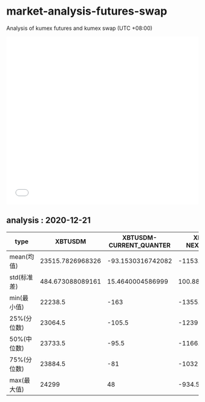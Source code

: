 # market-analysis-futures-swap
Analysis of kumex futures and kumex swap (UTC +08:00)

<iframe width="100%" height="440" src="./data.html" frameborder="no" border="0" scrolling="no"></iframe>

## analysis : 2020-12-21

type|XBTUSDM|XBTUSDM-CURRENT_QUANTER|XBTUSDM-NEXT_QUANTER|
---|---|---|---
mean(均值) | 23515.7826968326 | -93.1530316742082 | -1153.76973755656
std(标准差) | 484.673088089161 | 15.4640004586999 | 100.882599497776
min(最小值) | 22238.5 | -163 | -1355.5
25%(分位数) | 23064.5 | -105.5 | -1239
50%(中位数) | 23733.5 | -95.5 | -1166.5
75%(分位数) | 23884.5 | -81 | -1032
max(最大值) | 24299 | 48 | -934.5
